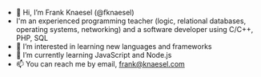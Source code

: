 - 👋 Hi, I’m Frank Knaesel (@fknaesel)
- I'm an experienced programming teacher (logic, relational databases, operating systems, networking) and a software developer using C/C++, PHP, SQL
- 👀 I’m interested in learning new languages and frameworks
- 🌱 I’m currently learning JavaScript and Node.js
- 📫 You can reach me by email, frank@knaesel.com

<!---
fknaesel/fknaesel is a ✨ special ✨ repository because its `README.md` (this file) appears on your GitHub profile.
You can click the Preview link to take a look at your changes.
--->
